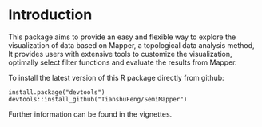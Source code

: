 # Introduction

This package aims to provide an easy and flexible way to explore the visualization of data based on Mapper, a topological data analysis method, It provides users with extensive tools to customize the visualization, optimally select filter functions and evaluate the results from Mapper.

To install the latest version of this R package directly from github:
```
install.package("devtools")
devtools::install_github("TianshuFeng/SemiMapper")
```
Further information can be found in the vignettes. 
